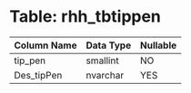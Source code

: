 # Table: rhh_tbtippen

| Column Name | Data Type | Nullable |
|-------------|-----------|----------|
| tip_pen | smallint | NO |
| Des_tipPen | nvarchar | YES |
